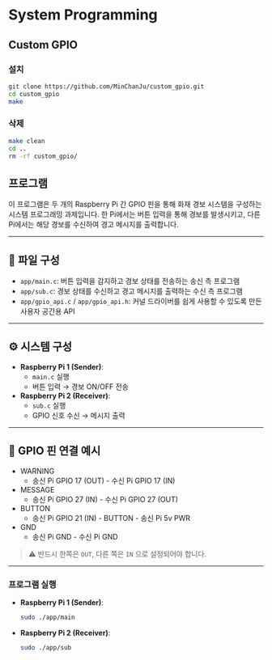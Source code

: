 # System Programming
## Custom GPIO

### 설치
```bash
git clone https://github.com/MinChanJu/custom_gpio.git
cd custom_gpio
make
```

### 삭제
```bash
make clean
cd ..
rm -rf custom_gpio/
```

## 프로그램
이 프로그램은 두 개의 Raspberry Pi 간 GPIO 핀을 통해 화재 경보 시스템을 구성하는 시스템 프로그래밍 과제입니다. 한 Pi에서는 버튼 입력을 통해 경보를 발생시키고, 다른 Pi에서는 해당 경보를 수신하여 경고 메시지를 출력합니다.

---

## 📁 파일 구성

- `app/main.c`: 버튼 입력을 감지하고 경보 상태를 전송하는 송신 측 프로그램
- `app/sub.c`: 경보 상태를 수신하고 경고 메시지를 출력하는 수신 측 프로그램
- `app/gpio_api.c` / `app/gpio_api.h`: 커널 드라이버를 쉽게 사용할 수 있도록 만든 사용자 공간용 API

---

## ⚙️ 시스템 구성

- **Raspberry Pi 1 (Sender)**:
  - `main.c` 실행
  - 버튼 입력 → 경보 ON/OFF 전송
- **Raspberry Pi 2 (Receiver)**:
  - `sub.c` 실행
  - GPIO 신호 수신 → 메시지 출력

---

## 🧩 GPIO 핀 연결 예시

- WARNING
  - 송신 Pi GPIO 17 (OUT) - 수신 Pi GPIO 17 (IN)
- MESSAGE
  - 송신 Pi GPIO 27 (IN) - 수신 Pi GPIO 27 (OUT)
- BUTTON
  - 송신 Pi GPIO 21 (IN) - BUTTON - 송신 Pi 5v PWR
- GND
  - 송신 Pi GND - 수신 Pi GND

> ⚠️ 반드시 한쪽은 `OUT`, 다른 쪽은 `IN` 으로 설정되어야 합니다.

---

### 프로그램 실행
- **Raspberry Pi 1 (Sender)**:

  ```bash
  sudo ./app/main
  ```
- **Raspberry Pi 2 (Receiver)**:

  ```bash
  sudo ./app/sub
  ```